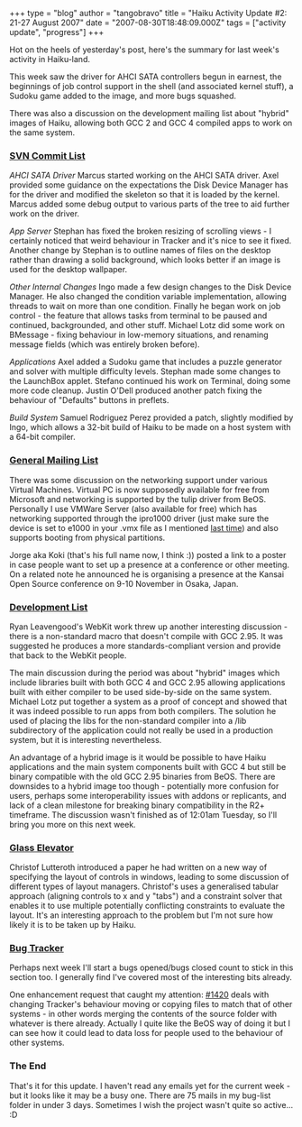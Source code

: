 +++
type = "blog"
author = "tangobravo"
title = "Haiku Activity Update #2: 21-27 August 2007"
date = "2007-08-30T18:48:09.000Z"
tags = ["activity update", "progress"]
+++

Hot on the heels of yesterday's post, here's the summary for last week's activity in Haiku-land.

This week saw the driver for AHCI SATA controllers begun in earnest, the beginnings of job control support in the shell (and associated kernel stuff), a Sudoku game added to the image, and more bugs squashed.

There was also a discussion on the development mailing list about "hybrid" images of Haiku, allowing both GCC 2 and GCC 4 compiled apps to work on the same system.

<!--break-->

<h3><a href="https://lists.berlios.de/pipermail/haiku-commits/">SVN Commit List</a></h3>

<em>AHCI SATA Driver</em>
Marcus started working on the AHCI SATA driver. Axel provided some guidance on the expectations the Disk Device Manager has for the driver and modified the skeleton so that it is loaded by the kernel. Marcus added some debug output to various parts of the tree to aid further work on the driver.

<em>App Server</em>
Stephan has fixed the broken resizing of scrolling views - I certainly noticed that weird behaviour in Tracker and it's nice to see it fixed.
Another change by Stephan is to outline names of files on the desktop rather than drawing a solid background, which looks better if an image is used for the desktop wallpaper.

<em>Other Internal Changes</em>
Ingo made a few design changes to the Disk Device Manager. He also changed the condition variable implementation, allowing threads to wait on more than one condition. Finally he began work on job control - the feature that allows tasks from terminal to be paused and continued, backgrounded, and other stuff.
Michael Lotz did some work on BMessage - fixing behaviour in low-memory situations, and renaming message fields (which was entirely broken before).

<em>Applications</em>
Axel added a Sudoku game that includes a puzzle generator and solver with multiple difficulty levels.
Stephan made some changes to the LaunchBox applet.
Stefano continued his work on Terminal, doing some more code cleanup.
Justin O'Dell produced another patch fixing the behaviour of "Defaults" buttons in preflets.

<em>Build System</em>
Samuel Rodriguez Perez provided a patch, slightly modified by Ingo, which allows a 32-bit build of Haiku to be made on a host system with a 64-bit compiler.

<h3><a href="http://www.freelists.org/archives/openbeos/">General Mailing List</a></h3>

There was some discussion on the networking support under various Virtual Machines. Virtual PC is now supposedly available for free from Microsoft and networking is supported by the tulip driver from BeOS. Personally I use VMWare Server (also available for free) which has networking supported through the ipro1000 driver (just make sure the device is set to e1000 in your .vmx file as I mentioned <a href="/blog/tangobravo/2007-08-29/haiku_activity_update_1">last time</a>) and also supports booting from physical partitions.

Jorge aka Koki (that's his full name now, I think :)) posted a link to a poster in case people want to set up a presence at a conference or other meeting. On a related note he announced he is organising a presence at the Kansai Open Source conference on 9-10 November in Osaka, Japan. 

<h3><a href="http://www.freelists.org/archives/haiku-development/">Development List</a></h3>

Ryan Leavengood's WebKit work threw up another interesting discussion - there is a non-standard macro that doesn't compile with GCC 2.95. It was suggested he produces a more standards-compliant version and provide that back to the WebKit people.

The main discussion during the period was about "hybrid" images which include libraries built with both GCC 4 and GCC 2.95 allowing applications built with either compiler to be used side-by-side on the same system. Michael Lotz put together a system as a proof of concept and showed that it was indeed possible to run apps from both compilers. The solution he used of placing the libs for the non-standard compiler into a /lib subdirectory of the application could not really be used in a production system, but it is interesting nevertheless.

An advantage of a hybrid image is it would be possible to have Haiku applications and the main system components built with GCC 4 but still be binary compatible with the old GCC 2.95 binaries from BeOS. There are downsides to a hybrid image too though - potentially more confusion for users, perhaps some interoperability issues with addons or replicants, and lack of a clean milestone for breaking binary compatibility in the R2+ timeframe. The discussion wasn't finished as of 12:01am Tuesday, so I'll bring you more on this next week.

<h3><a href="http://www.bug-br.org.br/pipermail/glasselevator-talk/">Glass Elevator</a></h3>

Christof Lutteroth introduced a paper he had written on a new way of specifying the layout of controls in windows, leading to some discussion of different types of layout managers. Christof's uses a generalised tabular approach (aligning controls to x and y "tabs") and a constraint solver that enables it to use multiple potentially conflicting constraints to evaluate the layout. It's an interesting approach to the problem but I'm not sure how likely it is to be taken up by Haiku.

<h3><a href="http://dev.haiku-os.org">Bug Tracker</a></h3>
Perhaps next week I'll start a bugs opened/bugs closed count to stick in this section too. I generally find I've covered most of the interesting bits already.

One enhancement request that caught my attention: <a href="http://dev.haiku-os.org/ticket/1420">#1420</a> deals with changing Tracker's behaviour moving or copying files to match that of other systems - in other words merging the contents of the source folder with whatever is there already. Actually I quite like the BeOS way of doing it but I can see how it could lead to data loss for people used to the behaviour of other systems.

<h3>The End</h3>

That's it for this update. I haven't read any emails yet for the current week - but it looks like it may be a busy one. There are 75 mails in my bug-list folder in under 3 days. Sometimes I wish the project wasn't quite so active... :D